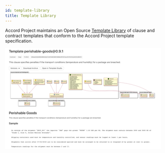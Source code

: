 ```yaml
---
id: template-library
title: Template Library
---
```


Accord Project maintains an Open Source [Template Library](https://templates.accordproject.org) of clause and contract templates that conform to the Accord Project template specification.

![Template Library](/docs/assets/perishable-goods.png)
